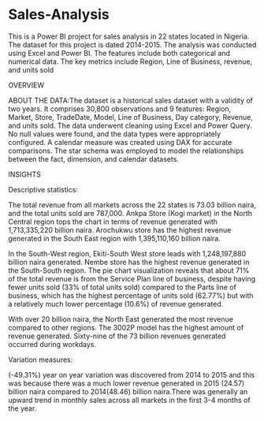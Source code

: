 # Sales-Analysis

This is a Power BI project for sales analysis in 22 states located in Nigeria. The dataset for this project is dated 2014-2015. The analysis was conducted using Excel and Power BI. The features include both categorical and numerical data. The key metrics include Region, Line of Business, revenue, and units sold

OVERVIEW

ABOUT THE DATA:The dataset is a historical sales dataset with a validity of two years. It comprises 30,800 observations and 9 features: Region, Market, Store, TradeDate, Model, Line of Business, Day category, Revenue, and units sold. The data underwent cleaning using Excel and Power Query. No null values were found, and the data types were appropriately configured. A calendar measure was created using DAX for accurate comparisons. The star schema was employed to model the relationships between the fact, dimension, and calendar datasets.

INSIGHTS

Descriptive statistics:

The total revenue from all markets across the 22 states is 73.03 billion naira, and the total units sold are 787,000. Ankpa Store (Kogi market) in the North Central region tops the chart in terms of revenue generated with 1,713,335,220 billion naira. Arochukwu store has the highest revenue generated in the South East region with 1,395,110,160 billion naira.

In the South-West region, Ekiti-South West store leads with 1,248,197,880 billion naira generated. Nembe store has the highest revenue generated in the South-South region. The pie chart visualization reveals that about 71% of the total revenue is from the Service Plan line of business, despite having fewer units sold (33% of total units sold) compared to the Parts line of business, which has the highest percentage of units sold (62.77%) but with a relatively much lower percentage (10.6%) of revenue generated.

With over 20 billion naira, the North East generated the most revenue compared to other regions. The 3002P model has the highest amount of revenue generated. Sixty-nine of the 73 billion revenues generated occurred during workdays.

Variation measures:

(-49.31%) year on year variation was discovered from 2014 to 2015 and this was because there was a much lower revenue generated in 2015 (24.57) billion naira  compared to 2014(48.46) billion naira.There was generally an upward trend in monthly sales across all markets in the first 3-4 months of the year.




